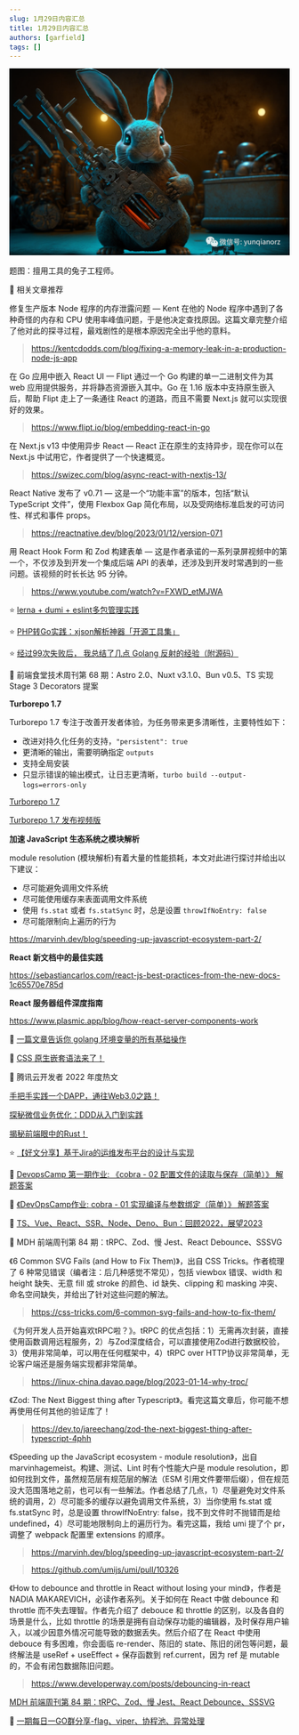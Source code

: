 ```yaml
---
slug: 1月29日内容汇总
title: 1月29日内容汇总
authors: [garfield]
tags: []
---
```


![image](image.png)

题图：擅用工具的兔子工程师。

📒 相关文章推荐

修复生产版本 Node 程序的内存泄露问题 — Kent 在他的 Node 程序中遇到了各种奇怪的内存和 CPU 使用率峰值问题，于是他决定查找原因。这篇文章完整介绍了他对此的探寻过程，最戏剧性的是根本原因完全出乎他的意料。

> https://kentcdodds.com/blog/fixing-a-memory-leak-in-a-production-node-js-app

在 Go 应用中嵌入 React UI — Flipt 通过一个 Go 构建的单一二进制文件为其 web 应用提供服务，并将静态资源嵌入其中。Go 在 1.16 版本中支持原生嵌入后，帮助 Flipt 走上了一条通往 React 的道路，而且不需要 Next.js 就可以实现很好的效果。

> https://www.flipt.io/blog/embedding-react-in-go

在 Next.js v13 中使用异步 React — React 正在原生的支持异步，现在你可以在 Next.js 中试用它，作者提供了一个快速概览。

> https://swizec.com/blog/async-react-with-nextjs-13/

React Native 发布了 v0.71 — 这是一个“功能丰富”的版本，包括“默认 TypeScript 文件”，使用 Flexbox Gap 简化布局，以及受网络标准启发的可访问性、样式和事件 props。

> https://reactnative.dev/blog/2023/01/12/version-071

用 React Hook Form 和 Zod 构建表单 — 这是作者承诺的一系列录屏视频中的第一个，不仅涉及到开发一个集成后端 API 的表单，还涉及到开发时常遇到的一些问题。该视频的时长长达 95 分钟。

> https://www.youtube.com/watch?v=FXWD_etMJWA

⭐️ [lerna + dumi + eslint多包管理实践](https://juejin.cn/post/7015566240991150117)

⭐️ [PHP转Go实践：xjson解析神器「开源工具集」](https://mp.weixin.qq.com/s/rnsMes-YoZhW1Qy6Dt7quw)

⭐️ [经过99次失败后， 我总结了几点 Golang 反射的经验（附源码）](https://mp.weixin.qq.com/s/_wM8jG7CZ1vdB0k2L7SGHg)

📒 前端食堂技术周刊第 68 期：Astro 2.0、Nuxt v3.1.0、Bun v0.5、TS 实现 Stage 3 Decorators 提案

**Turborepo 1.7**

Turborepo 1.7 专注于改善开发者体验，为任务带来更多清晰性，主要特性如下：

- 改进对持久化任务的支持，`"persistent": true`
- 更清晰的输出，需要明确指定 `outputs`
- 支持全局安装
- 只显示错误的输出模式，让日志更清晰，`turbo build --output-logs=errors-only`

[Turborepo 1.7](https://turbo.build/blog/turbo-1-7-0)

[Turborepo 1.7 发布视频版](https://www.youtube.com/watch?v=XNf8tq9mUl0)

**加速 JavaScript 生态系统之模块解析**

module resolution (模块解析)有着大量的性能损耗，本文对此进行探讨并给出以下建议：

- 尽可能避免调用文件系统
- 尽可能使用缓存来表面调用文件系统
- 使用 `fs.stat` 或者 `fs.statSync` 时，总是设置 `throwIfNoEntry: false`
- 尽可能限制向上遍历的行为

https://marvinh.dev/blog/speeding-up-javascript-ecosystem-part-2/

**React 新文档中的最佳实践**

https://sebastiancarlos.com/react-js-best-practices-from-the-new-docs-1c65570e785d

**React 服务器组件深度指南**

https://www.plasmic.app/blog/how-react-server-components-work

📒 [一篇文章告诉你 golang 环境变量的所有基础操作](https://mp.weixin.qq.com/s/LV-G9HPJJlZvxVjQRLFhqQ)

📒 [CSS 原生嵌套语法来了！](https://mp.weixin.qq.com/s/MMOc7BXHrxUZIPOvcXYLlw)

📒 腾讯云开发者 2022 年度热文

[手把手实践一个DAPP，通往Web3.0之路！](https://mp.weixin.qq.com/s/aHuCs_wLSDMcs-rcrb6tgQ)

[探秘微信业务优化：DDD从入门到实践](https://mp.weixin.qq.com/s/kFjfzwTOdaKA2ym63VR3DQ)

[揭秘前端眼中的Rust！](https://mp.weixin.qq.com/s/HKkt9cNZsUFdCR4nAlHeBA)

⭐️ [【好文分享】基于Jira的运维发布平台的设计与实现](https://mp.weixin.qq.com/s/Bf5JNQjki9xLVzioYPy5qg)

📒 [DevopsCamp 第一期作业: 《cobra - 02 配置文件的读取与保存（简单）》 解题答案](https://mp.weixin.qq.com/s/raiKGm4jR8xyP3mYzh425w)

📒 [《DevOpsCamp作业: cobra - 01 实现编译与参数绑定（简单）》 解题答案](https://mp.weixin.qq.com/s/Zx7ryE2I7LyM6YPkr-cSdg)

📒 [TS、Vue、React、SSR、Node、Deno、Bun：回顾2022，展望2023](https://mp.weixin.qq.com/s/wC9Wq7FJ_sKg1I-z8AozCQ)

📒 MDH 前端周刊第 84 期：tRPC、Zod、慢 Jest、React Debounce、SSSVG

《6 Common SVG Fails (and How to Fix Them)》，出自 CSS Tricks。作者梳理了 6 种常见错误（编者注：后几种感觉不常见），包括 viewbox 错误、width 和 height 缺失、无意 fill 或 stroke 的颜色、id 缺失、clipping 和 masking 冲突、命名空间缺失，并给出了针对这些问题的解法。

> https://css-tricks.com/6-common-svg-fails-and-how-to-fix-them/

《为何开发人员开始喜欢tRPC啦？》。tRPC 的优点包括：1）无需再次封装，直接使用函数调用远程服务，2）与Zod深度结合，可以直接使用Zod进行数据校验，3）使用非常简单，可以用在任何框架中，4）tRPC over HTTP协议非常简单，无论客户端还是服务端实现都非常简单。

> https://linux-china.davao.page/blog/2023-01-14-why-trpc/

《Zod: The Next Biggest thing after Typescript》。看完这篇文章后，你可能不想再使用任何其他的验证库了！

> https://dev.to/jareechang/zod-the-next-biggest-thing-after-typescript-4phh

《Speeding up the JavaScript ecosystem - module resolution》，出自 marvinhagemeist。构建、测试、Lint 时有个性能大户是 module resolution，即如何找到文件，虽然规范层有规范层的解法（ESM 引用文件要带后缀），但在规范没大范围落地之前，也可以有一些解法。作者总结了几点，1）尽量避免对文件系统的调用，2）尽可能多的缓存以避免调用文件系统，3）当你使用 fs.stat 或 fs.statSync 时，总是设置 throwIfNoEntry: false，找不到文件时不抛错而是给 undefined，4）尽可能地限制向上的遍历行为。看完这篇，我给 umi 提了个 pr，调整了 webpack 配置里 extensions 的顺序。

> https://marvinh.dev/blog/speeding-up-javascript-ecosystem-part-2/

> https://github.com/umijs/umi/pull/10326

《How to debounce and throttle in React without losing your mind》，作者是 NADIA MAKAREVICH，必读作者系列。关于如何在 React 中做 debounce 和 throttle 而不失去理智。作者先介绍了 debouce 和 throttle 的区别，以及各自的场景是什么，比如 throttle 的场景是拥有自动保存功能的编辑器，及时保存用户输入，以减少因意外情况可能导致的数据丢失。然后介绍了在 React 中使用 debouce 有多困难，你会面临 re-render、陈旧的 state、陈旧的闭包等问题，最终解法是 useRef + useEffect + 保存函数到 ref.current，因为 ref 是 mutable 的，不会有闭包数据陈旧问题。

> https://www.developerway.com/posts/debouncing-in-react

[MDH 前端周刊第 84 期：tRPC、Zod、慢 Jest、React Debounce、SSSVG](https://www.yuque.com/chencheng/mdh-weekly/wi2lwhp8krgp6f2i)

📒 [一期每日一GO群分享-flag、viper、协程池、异常处理](https://mp.weixin.qq.com/s/Dg7uckLz-K190Q4g9niS2g)
